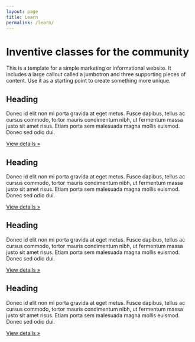 ```yaml
---
layout: page
title: Learn
permalink: /learn/
---
```

<div class="jumbotron">
  <div class="container">
    <h1 class="display-6">Inventive classes for the community</h1>
    <p>This is a template for a simple marketing or informational website. It includes a large callout called a jumbotron and three supporting pieces of content. Use it as a starting point to create something more unique.</p>
    <!-- <q class="cool-colors">Engineering and Science Classes</q> -->
  </div>
</div>

<div class="container">
  <div class="row">
    <div class="col-md-6">
      <h2>Heading</h2>
      <p>Donec id elit non mi porta gravida at eget metus. Fusce dapibus, tellus ac cursus commodo, tortor mauris condimentum nibh, ut fermentum massa justo sit amet risus. Etiam porta sem malesuada magna mollis euismod. Donec sed odio dui. </p>
      <p><a class="btn btn-secondary" href="#" role="button">View details &raquo;</a></p>
    </div>
    <div class="col-md-6">
      <h2>Heading</h2>
      <p>Donec id elit non mi porta gravida at eget metus. Fusce dapibus, tellus ac cursus commodo, tortor mauris condimentum nibh, ut fermentum massa justo sit amet risus. Etiam porta sem malesuada magna mollis euismod. Donec sed odio dui. </p>
      <p><a class="btn btn-secondary" href="#" role="button">View details &raquo;</a></p>
   </div>
   <div class="col-md-6">
     <h2>Heading</h2>
     <p>Donec id elit non mi porta gravida at eget metus. Fusce dapibus, tellus ac cursus commodo, tortor mauris condimentum nibh, ut fermentum massa justo sit amet risus. Etiam porta sem malesuada magna mollis euismod. Donec sed odio dui. </p>
     <p><a class="btn btn-secondary" href="#" role="button">View details &raquo;</a></p>
  </div>
  <div class="col-md-6">
    <h2>Heading</h2>
    <p>Donec id elit non mi porta gravida at eget metus. Fusce dapibus, tellus ac cursus commodo, tortor mauris condimentum nibh, ut fermentum massa justo sit amet risus. Etiam porta sem malesuada magna mollis euismod. Donec sed odio dui. </p>
    <p><a class="btn btn-secondary" href="#" role="button">View details &raquo;</a></p>
 </div>
  </div>
</div>
